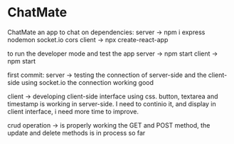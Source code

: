 # ChatMate
ChatMate an app to chat on
dependencies:
server -> npm i express nodemon socket.io cors
client -> npx create-react-app

to run the developer mode and test the app
server -> npm start
client -> npm start

first commit:
server -> testing the connection of server-side and the client-side using socket.io the connection working good

client -> developing client-side interface using css. button, textarea and timestamp is working in server-side. 
         I need to continio it, and display in client interface, i need more time to improve.
         
crud operation -> is properly working the GET and POST method, the update and delete methods is in process so far 
